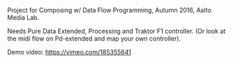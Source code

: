 Project for Composing w/ Data Flow Programming, Autumn 2016, Aalto Media Lab.

Needs Pure Data Extended, Processing and Traktor F1 controller. (Or look at the midi flow on Pd-extended and map your own controller).

Demo video: https://vimeo.com/185355641
